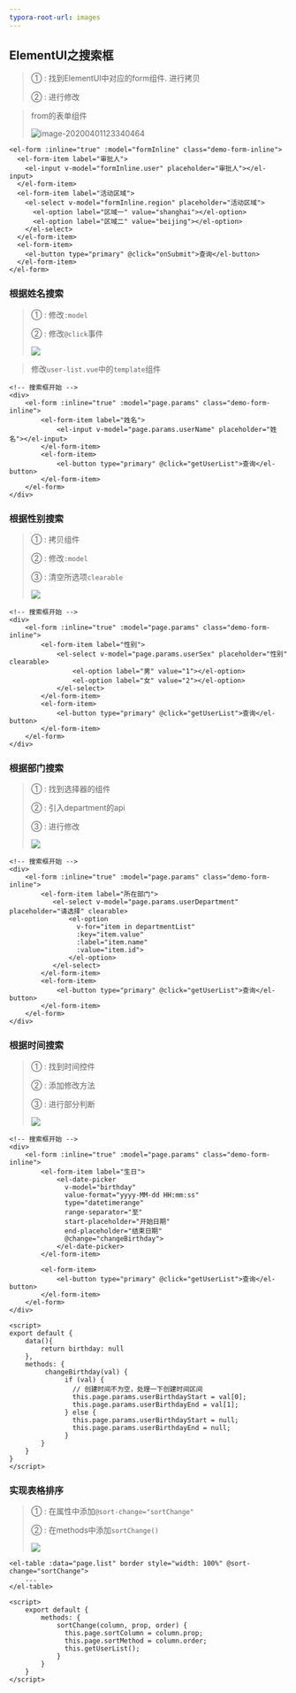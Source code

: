 ```yaml
---
typora-root-url: images
---
```


## ElementUI之搜索框

> ① : 找到ElementUI中对应的form组件. 进行拷贝
>
> ② : 进行修改

>  from的表单组件
>
> ![image-20200401123340464](/image-20200401123340464.png)

```vue
<el-form :inline="true" :model="formInline" class="demo-form-inline">
  <el-form-item label="审批人">
    <el-input v-model="formInline.user" placeholder="审批人"></el-input>
  </el-form-item>
  <el-form-item label="活动区域">
    <el-select v-model="formInline.region" placeholder="活动区域">
      <el-option label="区域一" value="shanghai"></el-option>
      <el-option label="区域二" value="beijing"></el-option>
    </el-select>
  </el-form-item>
  <el-form-item>
    <el-button type="primary" @click="onSubmit">查询</el-button>
  </el-form-item>
</el-form>
```



### 根据姓名搜索

> ① : 修改`:model`
>
> ② : 修改`@click`事件
>
> ![](202004011236.gif)

> 修改`user-list.vue`中的`template`组件

```vue
<!-- 搜索框开始 -->
<div>
    <el-form :inline="true" :model="page.params" class="demo-form-inline">
        <el-form-item label="姓名">
            <el-input v-model="page.params.userName" placeholder="姓名"></el-input>
        </el-form-item>
        <el-form-item>
            <el-button type="primary" @click="getUserList">查询</el-button>
        </el-form-item>
    </el-form>
</div>
```



### 根据性别搜索

> ① : 拷贝组件
>
> ② : 修改`:model`
>
> ③ : 清空所选项`clearable`
>
> ![](202004011247.gif)

```vue
<!-- 搜索框开始 -->
<div>
    <el-form :inline="true" :model="page.params" class="demo-form-inline">
        <el-form-item label="性别">
            <el-select v-model="page.params.userSex" placeholder="性别" clearable>
                <el-option label="男" value="1"></el-option>
                <el-option label="女" value="2"></el-option>
            </el-select>
        </el-form-item>
        <el-form-item>
            <el-button type="primary" @click="getUserList">查询</el-button>
        </el-form-item>
    </el-form>
</div>
```



### 根据部门搜索

> ① : 找到选择器的组件
>
> ② : 引入department的api
>
> ③ : 进行修改
>
> ![](202004011300.gif)

```vue
<!-- 搜索框开始 -->
<div>
    <el-form :inline="true" :model="page.params" class="demo-form-inline">
        <el-form-item label="所在部门">
           <el-select v-model="page.params.userDepartment" placeholder="请选择" clearable>
               <el-option
                 v-for="item in departmentList"
                 :key="item.value"
                 :label="item.name"
                 :value="item.id">
               </el-option>
           </el-select>
        </el-form-item>
        <el-form-item>
            <el-button type="primary" @click="getUserList">查询</el-button>
        </el-form-item>
    </el-form>
</div>
```



### 根据时间搜索

> ① : 找到时间控件
>
> ② : 添加修改方法
>
> ③ : 进行部分判断
>
> ![](202004011321.gif)

```vue
<!-- 搜索框开始 -->
<div>
    <el-form :inline="true" :model="page.params" class="demo-form-inline">
        <el-form-item label="生日">
            <el-date-picker
              v-model="birthday"
              value-format="yyyy-MM-dd HH:mm:ss"
              type="datetimerange"
              range-separator="至"
              start-placeholder="开始日期"
              end-placeholder="结束日期"
              @change="changeBirthday">
            </el-date-picker>
        </el-form-item>

        <el-form-item>
            <el-button type="primary" @click="getUserList">查询</el-button>
        </el-form-item>
    </el-form>
</div>

<script>
export default {
    data(){
        return birthday: null
    },
    methods: {
         changeBirthday(val) {
              if (val) {
                // 创建时间不为空，处理一下创建时间区间
                this.page.params.userBirthdayStart = val[0];
                this.page.params.userBirthdayEnd = val[1];
              } else {
                this.page.params.userBirthdayStart = null;
                this.page.params.userBirthdayEnd = null;
              }
        }
    }
}
</script>
```



### 实现表格排序

> ① : 在<el-table/>属性中添加`@sort-change="sortChange"`
>
> ② : 在methods中添加`sortChange()`
>
> ![](202004011329.gif)

```vue
<el-table :data="page.list" border style="width: 100%" @sort-change="sortChange">
	...
</el-table>

<script>
	export default {
        methods: {
            sortChange(column, prop, order) {
              this.page.sortColumn = column.prop;
              this.page.sortMethod = column.order;
              this.getUserList();
            }
        }
    }
</script>
```

